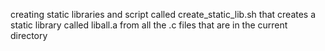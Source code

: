 creating static libraries and script called create_static_lib.sh that creates a static library called liball.a from all the .c files that are in the current directory
